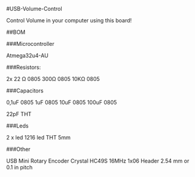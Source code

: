 #USB-Volume-Control

Control Volume in your computer using this board!

##BOM

###Microcontroller

Atmega32u4-AU

###Resistors:

2x 22 Ω 0805
300Ω 0805
10KΩ 0805

###Capacitors

0,1uF 0805
1uF 0805
10uF 0805
100uF 0805

22pF THT

###Leds

2 x led 1216
led THT 5mm

###Other

USB Mini
Rotary Encoder
Crystal HC49S 16MHz
1x06 Header 2.54 mm or 0.1 in pitch
